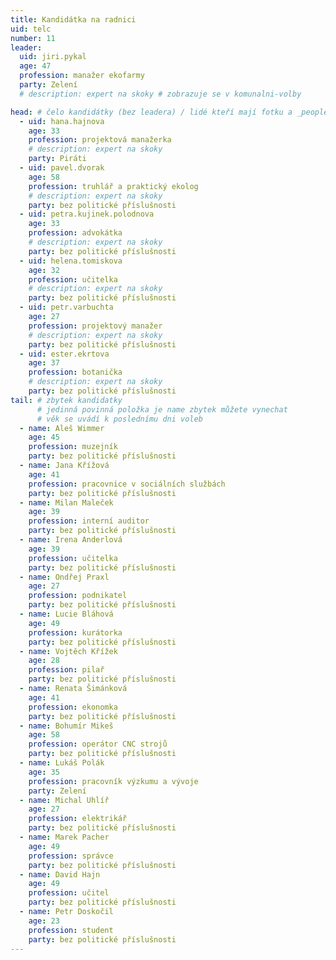 ```yaml
---
title: Kandidátka na radnici
uid: telc
number: 11 
leader:
  uid: jiri.pykal
  age: 47
  profession: manažer ekofarmy
  party: Zelení
  # description: expert na skoky # zobrazuje se v komunalni-volby

head: # čelo kandidátky (bez leadera) / lidé kteří mají fotku a _people/jmeno.md
  - uid: hana.hajnova
    age: 33
    profession: projektová manažerka
    # description: expert na skoky
    party: Piráti
  - uid: pavel.dvorak
    age: 58
    profession: truhlář a praktický ekolog
    # description: expert na skoky
    party: bez politické příslušnosti
  - uid: petra.kujinek.polodnova
    age: 33
    profession: advokátka
    # description: expert na skoky
    party: bez politické příslušnosti
  - uid: helena.tomiskova
    age: 32
    profession: učitelka
    # description: expert na skoky
    party: bez politické příslušnosti
  - uid: petr.varbuchta
    age: 27
    profession: projektový manažer
    # description: expert na skoky
    party: bez politické příslušnosti
  - uid: ester.ekrtova
    age: 37
    profession: botanička
    # description: expert na skoky
    party: bez politické příslušnosti
tail: # zbytek kandidatky
      # jedinná povinná položka je name zbytek můžete vynechat
      # věk se uvádí k poslednímu dni voleb
  - name: Aleš Wimmer
    age: 45
    profession: muzejník
    party: bez politické příslušnosti
  - name: Jana Křížová
    age: 41
    profession: pracovnice v sociálních službách
    party: bez politické příslušnosti
  - name: Milan Maleček
    age: 39
    profession: interní auditor
    party: bez politické příslušnosti
  - name: Irena Anderlová
    age: 39
    profession: učitelka
    party: bez politické příslušnosti
  - name: Ondřej Praxl
    age: 27
    profession: podnikatel
    party: bez politické příslušnosti
  - name: Lucie Bláhová
    age: 49
    profession: kurátorka
    party: bez politické příslušnosti 
  - name: Vojtěch Křížek
    age: 28
    profession: pilař
    party: bez politické příslušnosti
  - name: Renata Šimánková
    age: 41
    profession: ekonomka
    party: bez politické příslušnosti
  - name: Bohumír Mikeš
    age: 58
    profession: operátor CNC strojů
    party: bez politické příslušnosti 
  - name: Lukáš Polák
    age: 35
    profession: pracovník výzkumu a vývoje
    party: Zelení
  - name: Michal Uhlíř
    age: 27
    profession: elektrikář
    party: bez politické příslušnosti 
  - name: Marek Pacher
    age: 49
    profession: správce
    party: bez politické příslušnosti 
  - name: David Hajn
    age: 49
    profession: učitel
    party: bez politické příslušnosti 
  - name: Petr Doskočil
    age: 23
    profession: student
    party: bez politické příslušnosti 
---
```

